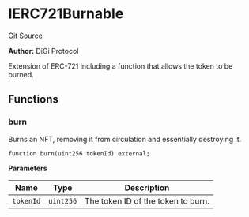 # IERC721Burnable
[Git Source](https://github.com/digiv3rse/protocol-contracts/blob/0d518167a484d4368bad0990424be098fe779fa4/contracts/interfaces/IERC721Burnable.sol)

**Author:**
DiGi Protocol

Extension of ERC-721 including a function that allows the token to be burned.


## Functions
### burn

Burns an NFT, removing it from circulation and essentially destroying it.


```solidity
function burn(uint256 tokenId) external;
```
**Parameters**

|Name|Type|Description|
|----|----|-----------|
|`tokenId`|`uint256`|The token ID of the token to burn.|


